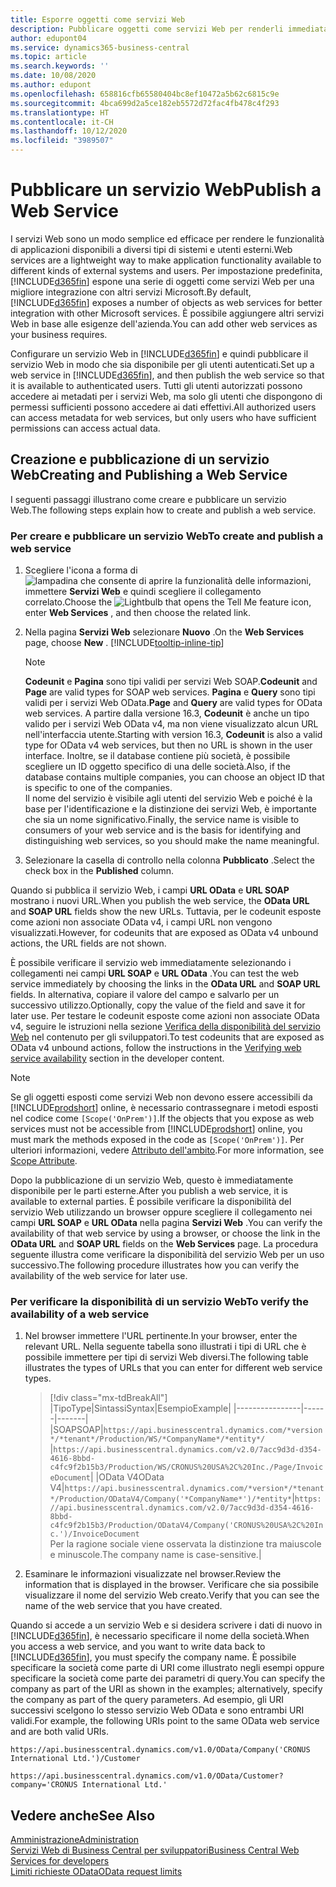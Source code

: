 ```yaml
---
title: Esporre oggetti come servizi Web
description: Pubblicare oggetti come servizi Web per renderli immediatamente disponibili per la propria soluzione di Business Central.
author: edupont04
ms.service: dynamics365-business-central
ms.topic: article
ms.search.keywords: ''
ms.date: 10/08/2020
ms.author: edupont
ms.openlocfilehash: 658816cfb65580404bc8ef10472a5b62c6815c9e
ms.sourcegitcommit: 4bca699d2a5ce182eb5572d72fac4fb478c4f293
ms.translationtype: HT
ms.contentlocale: it-CH
ms.lasthandoff: 10/12/2020
ms.locfileid: "3989507"
---
```

# <a name="publish-a-web-service"></a><span data-ttu-id="c7929-103">Pubblicare un servizio Web</span><span class="sxs-lookup"><span data-stu-id="c7929-103">Publish a Web Service</span></span>

<span data-ttu-id="c7929-104">I servizi Web sono un modo semplice ed efficace per rendere le funzionalità di applicazioni disponibili a diversi tipi di sistemi e utenti esterni.</span><span class="sxs-lookup"><span data-stu-id="c7929-104">Web services are a lightweight way to make application functionality available to different kinds of external systems and users.</span></span> <span data-ttu-id="c7929-105">Per impostazione predefinita, [!INCLUDE[d365fin](includes/d365fin_md.md)] espone una serie di oggetti come servizi Web per una migliore integrazione con altri servizi Microsoft.</span><span class="sxs-lookup"><span data-stu-id="c7929-105">By default, [!INCLUDE[d365fin](includes/d365fin_md.md)] exposes a number of objects as web services for better integration with other Microsoft services.</span></span> <span data-ttu-id="c7929-106">È possibile aggiungere altri servizi Web in base alle esigenze dell'azienda.</span><span class="sxs-lookup"><span data-stu-id="c7929-106">You can add other web services as your business requires.</span></span>  

<span data-ttu-id="c7929-107">Configurare un servizio Web in [!INCLUDE[d365fin](includes/d365fin_md.md)] e quindi pubblicare il servizio Web in modo che sia disponibile per gli utenti autenticati.</span><span class="sxs-lookup"><span data-stu-id="c7929-107">Set up a web service in [!INCLUDE[d365fin](includes/d365fin_md.md)], and then publish the web service so that it is available to authenticated users.</span></span> <span data-ttu-id="c7929-108">Tutti gli utenti autorizzati possono accedere ai metadati per i servizi Web, ma solo gli utenti che dispongono di permessi sufficienti possono accedere ai dati effettivi.</span><span class="sxs-lookup"><span data-stu-id="c7929-108">All authorized users can access metadata for web services, but only users who have sufficient permissions can access actual data.</span></span>  

## <a name="creating-and-publishing-a-web-service"></a><span data-ttu-id="c7929-109">Creazione e pubblicazione di un servizio Web</span><span class="sxs-lookup"><span data-stu-id="c7929-109">Creating and Publishing a Web Service</span></span>

<span data-ttu-id="c7929-110">I seguenti passaggi illustrano come creare e pubblicare un servizio Web.</span><span class="sxs-lookup"><span data-stu-id="c7929-110">The following steps explain how to create and publish a web service.</span></span>  

### <a name="to-create-and-publish-a-web-service"></a><span data-ttu-id="c7929-111">Per creare e pubblicare un servizio Web</span><span class="sxs-lookup"><span data-stu-id="c7929-111">To create and publish a web service</span></span>  

1. <span data-ttu-id="c7929-112">Scegliere l'icona a forma di ![lampadina che consente di aprire la funzionalità delle informazioni](media/ui-search/search_small.png "Informazioni sull'operazione che si desidera eseguire"), immettere **Servizi Web** e quindi scegliere il collegamento correlato.</span><span class="sxs-lookup"><span data-stu-id="c7929-112">Choose the ![Lightbulb that opens the Tell Me feature](media/ui-search/search_small.png "Tell me what you want to do") icon, enter **Web Services** , and then choose the related link.</span></span>  
2. <span data-ttu-id="c7929-113">Nella pagina **Servizi Web** selezionare **Nuovo** .</span><span class="sxs-lookup"><span data-stu-id="c7929-113">On the **Web Services** page, choose **New** .</span></span> [!INCLUDE[tooltip-inline-tip](includes/tooltip-inline-tip_md.md)]  

    > [!NOTE]  
    > <span data-ttu-id="c7929-114">**Codeunit** e **Pagina** sono tipi validi per servizi Web SOAP.</span><span class="sxs-lookup"><span data-stu-id="c7929-114">**Codeunit** and **Page** are valid types for SOAP web services.</span></span> <span data-ttu-id="c7929-115">**Pagina** e **Query** sono tipi validi per i servizi Web OData.</span><span class="sxs-lookup"><span data-stu-id="c7929-115">**Page** and **Query** are valid types for OData web services.</span></span> <span data-ttu-id="c7929-116">A partire dalla versione 16.3, **Codeunit** è anche un tipo valido per i servizi Web OData v4, ma non viene visualizzato alcun URL nell'interfaccia utente.</span><span class="sxs-lookup"><span data-stu-id="c7929-116">Starting with version 16.3, **Codeunit** is also a valid type for OData v4 web services, but then no URL is shown in the user interface.</span></span> <span data-ttu-id="c7929-117">Inoltre, se il database contiene più società, è possibile scegliere un ID oggetto specifico di una delle società.</span><span class="sxs-lookup"><span data-stu-id="c7929-117">Also, if the database contains multiple companies, you can choose an object ID that is specific to one of the companies.</span></span>  
    > <span data-ttu-id="c7929-118">Il nome del servizio è visibile agli utenti del servizio Web e poiché è la base per l'identificazione e la distinzione dei servizi Web, è importante che sia un nome significativo.</span><span class="sxs-lookup"><span data-stu-id="c7929-118">Finally, the service name is visible to consumers of your web service and is the basis for identifying and distinguishing web services, so you should make the name meaningful.</span></span>

3. <span data-ttu-id="c7929-119">Selezionare la casella di controllo nella colonna **Pubblicato** .</span><span class="sxs-lookup"><span data-stu-id="c7929-119">Select the check box in the **Published** column.</span></span>  

<span data-ttu-id="c7929-120">Quando si pubblica il servizio Web, i campi **URL OData** e **URL SOAP** mostrano i nuovi URL.</span><span class="sxs-lookup"><span data-stu-id="c7929-120">When you publish the web service, the **OData URL** and **SOAP URL** fields show the new URLs.</span></span> <span data-ttu-id="c7929-121">Tuttavia, per le codeunit esposte come azioni non associate OData v4, i campi URL non vengono visualizzati.</span><span class="sxs-lookup"><span data-stu-id="c7929-121">However, for codeunits that are exposed as OData v4 unbound actions, the URL fields are not shown.</span></span>  

<span data-ttu-id="c7929-122">È possibile verificare il servizio web immediatamente selezionando i collegamenti nei campi **URL SOAP** e **URL OData** .</span><span class="sxs-lookup"><span data-stu-id="c7929-122">You can test the web service immediately by choosing the links in the **OData URL** and **SOAP URL** fields.</span></span> <span data-ttu-id="c7929-123">In alternativa, copiare il valore del campo e salvarlo per un successivo utilizzo.</span><span class="sxs-lookup"><span data-stu-id="c7929-123">Optionally, copy the value of the field and save it for later use.</span></span> <span data-ttu-id="c7929-124">Per testare le codeunit esposte come azioni non associate OData v4, seguire le istruzioni nella sezione [Verifica della disponibilità del servizio Web](/dynamics365/business-central/dev-itpro/developer/devenv-creating-and-interacting-with-odatav4-unbound-action#verifying-web-service-availability) nel contenuto per gli sviluppatori.</span><span class="sxs-lookup"><span data-stu-id="c7929-124">To test codeunits that are exposed as OData v4 unbound actions, follow the instructions in the [Verifying web service availability](/dynamics365/business-central/dev-itpro/developer/devenv-creating-and-interacting-with-odatav4-unbound-action#verifying-web-service-availability) section in the developer content.</span></span>

> [!NOTE]
> <span data-ttu-id="c7929-125">Se gli oggetti esposti come servizi Web non devono essere accessibili da [!INCLUDE[prodshort](includes/prodshort.md)] online, è necessario contrassegnare i metodi esposti nel codice come `[Scope('OnPrem')]`.</span><span class="sxs-lookup"><span data-stu-id="c7929-125">If the objects that you expose as web services must not be accessible from [!INCLUDE[prodshort](includes/prodshort.md)] online, you must mark the methods exposed in the code as `[Scope('OnPrem')]`.</span></span> <span data-ttu-id="c7929-126">Per ulteriori informazioni, vedere [Attributo dell'ambito](/dynamics365/business-central/dev-itpro/developer/methods/devenv-scope-attribute).</span><span class="sxs-lookup"><span data-stu-id="c7929-126">For more information, see [Scope Attribute](/dynamics365/business-central/dev-itpro/developer/methods/devenv-scope-attribute).</span></span>

<span data-ttu-id="c7929-127">Dopo la pubblicazione di un servizio Web, questo è immediatamente disponibile per le parti esterne.</span><span class="sxs-lookup"><span data-stu-id="c7929-127">After you publish a web service, it is available to external parties.</span></span> <span data-ttu-id="c7929-128">È possibile verificare la disponibilità del servizio Web utilizzando un browser oppure scegliere il collegamento nei campi **URL SOAP** e **URL OData** nella pagina **Servizi Web** .</span><span class="sxs-lookup"><span data-stu-id="c7929-128">You can verify the availability of that web service by using a browser, or choose the link in the **OData URL** and **SOAP URL** fields on the **Web Services** page.</span></span> <span data-ttu-id="c7929-129">La procedura seguente illustra come verificare la disponibilità del servizio Web per un uso successivo.</span><span class="sxs-lookup"><span data-stu-id="c7929-129">The following procedure illustrates how you can verify the availability of the web service for later use.</span></span>  

### <a name="to-verify-the-availability-of-a-web-service"></a><span data-ttu-id="c7929-130">Per verificare la disponibilità di un servizio Web</span><span class="sxs-lookup"><span data-stu-id="c7929-130">To verify the availability of a web service</span></span>  

1. <span data-ttu-id="c7929-131">Nel browser immettere l'URL pertinente.</span><span class="sxs-lookup"><span data-stu-id="c7929-131">In your browser, enter the relevant URL.</span></span> <span data-ttu-id="c7929-132">Nella seguente tabella sono illustrati i tipi di URL che è possibile immettere per tipi di servizi Web diversi.</span><span class="sxs-lookup"><span data-stu-id="c7929-132">The following table illustrates the types of URLs that you can enter for different web service types.</span></span>  

    > [!div class="mx-tdBreakAll"]
    > |<span data-ttu-id="c7929-133">Tipo</span><span class="sxs-lookup"><span data-stu-id="c7929-133">Type</span></span>|<span data-ttu-id="c7929-134">Sintassi</span><span class="sxs-lookup"><span data-stu-id="c7929-134">Syntax</span></span>|<span data-ttu-id="c7929-135">Esempio</span><span class="sxs-lookup"><span data-stu-id="c7929-135">Example</span></span>|
    > |----------------|------|-------|
    > |<span data-ttu-id="c7929-136">SOAP</span><span class="sxs-lookup"><span data-stu-id="c7929-136">SOAP</span></span>|`https://api.businesscentral.dynamics.com/*version*/*tenant*/Production/WS/*CompanyName*/*entity*/` |`https://api.businesscentral.dynamics.com/v2.0/7acc9d3d-d354-4616-8bbd-c4fc9f2b15b3/Production/WS/CRONUS%20USA%2C%20Inc./Page/InvoiceDocument`|
    > |<span data-ttu-id="c7929-137">OData V4</span><span class="sxs-lookup"><span data-stu-id="c7929-137">OData V4</span></span>|`https://api.businesscentral.dynamics.com/*version*/*tenant*/Production/ODataV4/Company('*CompanyName*')/*entity*`|`https://api.businesscentral.dynamics.com/v2.0/7acc9d3d-d354-4616-8bbd-c4fc9f2b15b3/Production/ODataV4/Company('CRONUS%20USA%2C%20Inc.')/InvoiceDocument`<br/>    <span data-ttu-id="c7929-138">Per la ragione sociale viene osservata la distinzione tra maiuscole e minuscole.</span><span class="sxs-lookup"><span data-stu-id="c7929-138">The company name is case-sensitive.</span></span>|

2. <span data-ttu-id="c7929-139">Esaminare le informazioni visualizzate nel browser.</span><span class="sxs-lookup"><span data-stu-id="c7929-139">Review the information that is displayed in the browser.</span></span> <span data-ttu-id="c7929-140">Verificare che sia possibile visualizzare il nome del servizio Web creato.</span><span class="sxs-lookup"><span data-stu-id="c7929-140">Verify that you can see the name of the web service that you have created.</span></span>  

<span data-ttu-id="c7929-141">Quando si accede a un servizio Web e si desidera scrivere i dati di nuovo in [!INCLUDE[d365fin](includes/d365fin_md.md)], è necessario specificare il nome della società.</span><span class="sxs-lookup"><span data-stu-id="c7929-141">When you access a web service, and you want to write data back to [!INCLUDE[d365fin](includes/d365fin_md.md)], you must specify the company name.</span></span> <span data-ttu-id="c7929-142">È possibile specificare la società come parte di URI come illustrato negli esempi oppure specificare la società come parte dei parametri di query.</span><span class="sxs-lookup"><span data-stu-id="c7929-142">You can specify the company as part of the URI as shown in the examples; alternatively, specify the company as part of the query parameters.</span></span> <span data-ttu-id="c7929-143">Ad esempio, gli URI successivi scelgono lo stesso servizio Web OData e sono entrambi URI validi.</span><span class="sxs-lookup"><span data-stu-id="c7929-143">For example, the following URIs point to the same OData web service and are both valid URIs.</span></span>  

```
https://api.businesscentral.dynamics.com/v1.0/OData/Company('CRONUS International Ltd.')/Customer  
```

```
https://api.businesscentral.dynamics.com/v1.0/OData/Customer?company='CRONUS International Ltd.'  
```

## <a name="see-also"></a><span data-ttu-id="c7929-144">Vedere anche</span><span class="sxs-lookup"><span data-stu-id="c7929-144">See Also</span></span>

[<span data-ttu-id="c7929-145">Amministrazione</span><span class="sxs-lookup"><span data-stu-id="c7929-145">Administration</span></span>](admin-setup-and-administration.md)  
[<span data-ttu-id="c7929-146">Servizi Web di Business Central per sviluppatori</span><span class="sxs-lookup"><span data-stu-id="c7929-146">Business Central Web Services for developers</span></span>](/dynamics365/business-central/dev-itpro/webservices/web-services)  
[<span data-ttu-id="c7929-147">Limiti richieste OData</span><span class="sxs-lookup"><span data-stu-id="c7929-147">OData request limits</span></span>](/dynamics365/business-central/dev-itpro/administration/operational-limits-online#ODataServices)  
